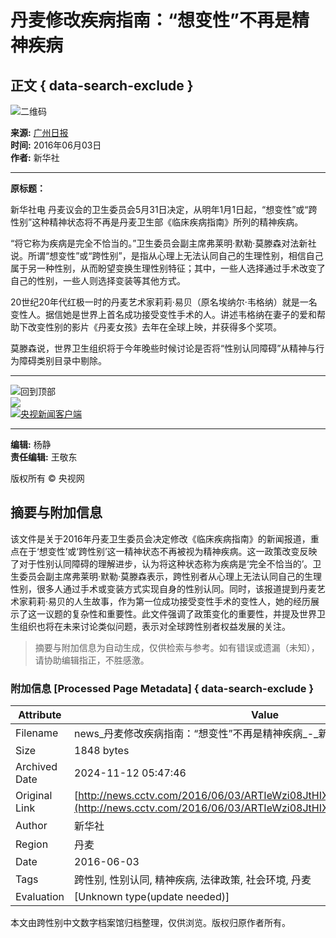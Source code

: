 # 丹麦修改疾病指南：“想变性”不再是精神疾病

## 正文 { data-search-exclude }


![二维码](http://p1.img.cctvpic.com/photoAlbum/templet/common/DEPA1433669819141126/erweimashouji.png)

**来源:** [广州日报](http://gzdaily.dayoo.com/html/2016-06/03/content_3207291.htm)  
**时间:** 2016年06月03日  
**作者:** 新华社  

---

**原标题：**

新华社电 丹麦议会的卫生委员会5月31日决定，从明年1月1日起，“想变性”或“跨性别”这种精神状态将不再是丹麦卫生部《临床疾病指南》所列的精神疾病。

“将它称为疾病是完全不恰当的。”卫生委员会副主席弗莱明·默勒·莫滕森对法新社说。所谓“想变性”或“跨性别”，是指从心理上无法认同自己的生理性别，相信自己属于另一种性别，从而盼望变换生理性别特征；其中，一些人选择通过手术改变了自己的性别，一些人则选择变装等其他方式。

20世纪20年代红极一时的丹麦艺术家莉莉·易贝（原名埃纳尔·韦格纳）就是一名变性人。据信她是世界上首名成功接受变性手术的人。讲述韦格纳在妻子的爱和帮助下改变性别的影片《丹麦女孩》去年在全球上映，并获得多个奖项。

莫滕森说，世界卫生组织将于今年晚些时候讨论是否将“性别认同障碍”从精神与行为障碍类别目录中剔除。

---

![回到顶部](https://p5.img.cctvpic.com/photoAlbum/templet/common/DEPA1399431580096718/gotop_140616.jpg)  
![](https://p5.img.cctvpic.com/photoAlbum/templet/common/DEPA1400048814847511/X01_140617.jpg)  
[![央视新闻客户端](https://p1.img.cctvpic.com/photoAlbum/page/performance/img/2015/7/9/1436410142930_194.jpg)](http://app.cntv.cn/appkhdxz/ysxwydb/index.shtml)

---

**编辑:** 杨静  
**责任编辑:** 王敬东  

版权所有 © 央视网
<!-- tcd_original_link http://news.cctv.com/2016/06/03/ARTIeWzi08JtHIXY5oYwQl0o160603.shtml -->
## 摘要与附加信息

<!-- tcd_abstract -->
该文件是关于2016年丹麦卫生委员会决定修改《临床疾病指南》的新闻报道，重点在于‘想变性’或‘跨性别’这一精神状态不再被视为精神疾病。这一政策改变反映了对于性别认同障碍的理解进步，认为将这种状态称为疾病是‘完全不恰当的’。卫生委员会副主席弗莱明·默勒·莫滕森表示，跨性别者从心理上无法认同自己的生理性别，很多人通过手术或变装方式实现自身的性别认同。同时，该报道提到丹麦艺术家莉莉·易贝的人生故事，作为第一位成功接受变性手术的变性人，她的经历展示了这一议题的复杂性和重要性。此文件强调了政策变化的重要性，并提及世界卫生组织也将在未来讨论类似问题，表示对全球跨性别者权益发展的关注。
<!-- tcd_abstract_end -->

> 摘要与附加信息为自动生成，仅供检索与参考。如有错误或遗漏（未知），请协助编辑指正，不胜感激。

### 附加信息 [Processed Page Metadata] { data-search-exclude }

| Attribute       | Value                                  |
|-----------------|----------------------------------------|
| Filename        | news_丹麦修改疾病指南：“想变性”不再是精神疾病_-_新闻频道-_央视网.md                             |
| Size            | 1848 bytes                           |
| Archived Date   | 2024-11-12 05:47:46                             |
| Original Link   | [http://news.cctv.com/2016/06/03/ARTIeWzi08JtHIXY5oYwQl0o160603.shtml](http://news.cctv.com/2016/06/03/ARTIeWzi08JtHIXY5oYwQl0o160603.shtml)                       |
| Author          | 新华社                               |
| Region          | 丹麦                               |
| Date            | 2016-06-03                                 |
| Tags            | 跨性别, 性别认同, 精神疾病, 法律政策, 社会环境, 丹麦                                 |
| Evaluation            | [Unknown type(update needed)]                                 |
<!-- tcd_table_end -->

本文由跨性别中文数字档案馆归档整理，仅供浏览。版权归原作者所有。
